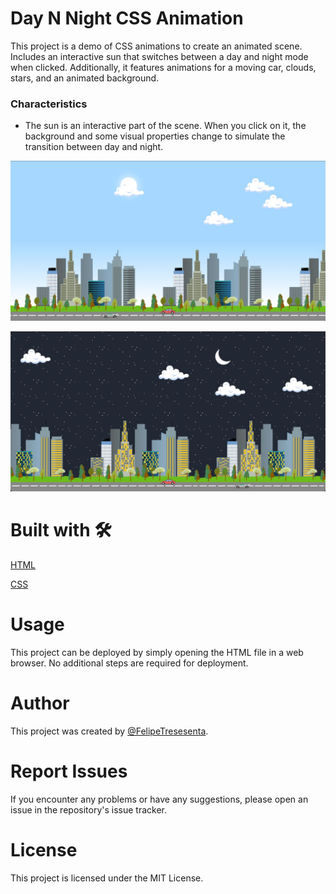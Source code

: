 # Day N Night CSS Animation

This project is a demo of CSS animations to create an animated scene. Includes an interactive sun that switches between a day and night mode when clicked. Additionally, it features animations for a moving car, clouds, stars, and an animated background.

### Characteristics

* The sun is an interactive part of the scene. When you click on it, the background and some visual properties change to simulate the transition between day and night.

![Day](https://raw.githubusercontent.com/FelipeLopez360/Day-N-Night-CSS-Animation/master/images/Day.jpg)

![Nigth](https://raw.githubusercontent.com/FelipeLopez360/Day-N-Night-CSS-Animation/master/images/Nigth.jpg)

# Built with 🛠️
[HTML](https://html5.org/) 

[CSS](https://www.google.com/es/) 

# Usage

This project can be deployed by simply opening the HTML file in a web browser. No additional steps are required for deployment.

# Author

This project was created by [@FelipeTresesenta](https://github.com/FelipeLopez360).

# Report Issues
If you encounter any problems or have any suggestions, please open an issue in the repository's issue tracker.

# License
This project is licensed under the MIT License.


